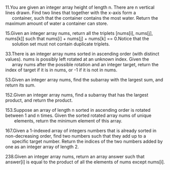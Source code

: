 11.You are given an integer array height of length n. There are n vertical lines drawn. Find two lines that together with the x-axis form a \
&emsp;&ensp;container, such that the container contains the most water. Return the maximum amount of water a container can store.

15.Given an integer array nums, return all the triplets [nums[i], nums[j], nums[k]] such that nums[i] + nums[j] + nums[k] == 0.Notice that the \
&emsp;&ensp;solution set must not contain duplicate triplets.

33.There is an integer array nums sorted in ascending order (with distinct values). nums is possibly left rotated at an unknown index. Given the \
&emsp;&ensp;array nums after the possible rotation and an integer target, return the index of target if it is in nums, or -1 if it is not in nums.

53.Given an integer array nums, find the subarray with the largest sum, and return its sum.

152.Given an integer array nums, find a subarray that has the largest product, and return the product.

153.Suppose an array of length n sorted in ascending order is rotated between 1 and n times. Given the sorted rotated array nums of unique \
&emsp;&emsp;elements, return the minimum element of this array.

167.Given a 1-indexed array of integers numbers that is already sorted in non-decreasing order, find two numbers such that they add up to a \
&emsp;&ensp;specific target number. Return the indices of the two numbers added by one as an integer array of length 2.

238.Given an integer array nums, return an array answer such that answer[i] is equal to the product of all the elements of nums except nums[i].


